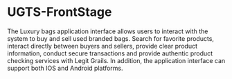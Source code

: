 # UGTS-FrontStage
The Luxury bags application interface allows users to interact with the system to buy and sell used branded bags. Search for favorite products, interact directly between buyers and sellers, provide clear product information, conduct secure transactions and provide authentic product checking services with Legit Grails. In addition, the application interface can support both IOS and Android platforms.
